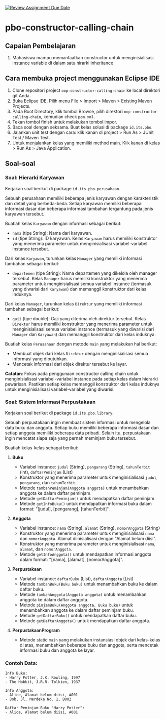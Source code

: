 [![Review Assignment Due Date](https://classroom.github.com/assets/deadline-readme-button-22041afd0340ce965d47ae6ef1cefeee28c7c493a6346c4f15d667ab976d596c.svg)](https://classroom.github.com/a/iyMwmQLP)
# pbo-constructor-calling-chain

## Capaian Pembelajaran

1. Mahasiswa mampu memanfaatkan constructor untuk menginisialisasi instance variable di dalam satu hirarki inheritance

## Cara membuka project menggunakan Eclipse IDE

1. Clone repositori project `oop-constructor-calling-chain` ke local direktori git Anda.
2. Buka Eclipse IDE, Pilih menu File > Import > Maven > Existing Maven Projects.
3. Pada Root Directory, klik tombol Browse, pilih direktori `oop-constructor-calling-chain`, kemudian check `pom.xml`.
4. Tekan tombol finish untuk melakukan tombol impor.
5. Baca soal dengan seksama. Buat kelas solusi di package `id.its.pbo`.
6. Jalankan unit test dengan cara: klik kanan di project > Run As > JUnit Test / Maven Test.
7. Untuk menjalankan kelas yang memiliki method main. Klik kanan di kelas > Run As > Java Application.

## Soal-soal

### Soal: Hierarki Karyawan

Kerjakan soal berikut di package `id.its.pbo.perusahaan`.

Sebuah perusahaan memiliki beberapa jenis karyawan dengan karakteristik dan detail yang berbeda-beda. Setiap karyawan memiliki beberapa informasi dasar dan beberapa informasi tambahan tergantung pada jenis karyawan tersebut.

Buatlah kelas `Karyawan` dengan informasi sebagai berikut:
- `nama` (tipe String): Nama dari karyawan.
- `id` (tipe String): ID karyawan.
Kelas `Karyawan` harus memiliki konstruktor yang menerima parameter untuk menginisialisasi variabel-variabel instance tersebut.

Dari kelas `Karyawan`, turunkan kelas `Manager` yang memiliki informasi tambahan sebagai berikut:
- `departemen` (tipe String): Nama departemen yang dikelola oleh manager tersebut.
Kelas `Manager` harus memiliki konstruktor yang menerima parameter untuk menginisialisasi semua variabel instance (termasuk yang diwarisi dari `Karyawan`) dan memanggil konstruktor dari kelas induknya.

Dari kelas `Manager`, turunkan kelas `Direktur` yang memiliki informasi tambahan sebagai berikut:
- `gaji` (tipe double): Gaji yang diterima oleh direktur tersebut.
Kelas `Direktur` harus memiliki konstruktor yang menerima parameter untuk menginisialisasi semua variabel instance (termasuk yang diwarisi dari `Manager` dan `Karyawan`) dan memanggil konstruktor dari kelas induknya.

Buatlah kelas `Perusahaan` dengan metode `main` yang melakukan hal berikut:
- Membuat objek dari kelas `Direktur` dengan menginisialisasi semua informasi yang dibutuhkan.
- Mencetak informasi dari objek direktur tersebut ke layar.

**Catatan**: Fokus pada penggunaan constructor calling chain untuk menginisialisasi variabel-variabel instance pada setiap kelas dalam hierarki pewarisan. Pastikan setiap kelas memanggil konstruktor dari kelas induknya untuk menginisialisasi variabel-variabel yang diwarisi.

### Soal: Sistem Informasi Perpustakaan

Kerjakan soal berikut di package `id.its.pbo.library`.

Sebuah perpustakaan ingin membuat sistem informasi untuk mengelola data buku dan anggota. Setiap buku memiliki beberapa informasi dasar dan setiap anggota memiliki beberapa data pribadi. Selain itu, perpustakaan ingin mencatat siapa saja yang pernah meminjam buku tersebut.

Buatlah kelas-kelas sebagai berikut:

1. **Buku**
   - Variabel instance: `judul` (String), `pengarang` (String), `tahunTerbit` (int), `daftarPeminjam` (List<Anggota>)
   - Konstruktor yang menerima parameter untuk menginisialisasi `judul`, `pengarang`, dan `tahunTerbit`.
   - Metode `tambahPeminjam(Anggota anggota)` untuk menambahkan anggota ke dalam daftar peminjam.
   - Metode `getDaftarPeminjam()` untuk mendapatkan daftar peminjam.
   - Metode `getInfoBuku()` untuk mendapatkan informasi buku dalam format: "[judul], [pengarang], [tahunTerbit]".

2. **Anggota**
   - Variabel instance: `nama` (String), `alamat` (String), `nomorAnggota` (String)
   - Konstruktor yang menerima parameter untuk menginisialisasi `nama` dan `nomorAnggota`. Alamat diinisialisasi dengan "Alamat belum diisi".
   - Konstruktor yang menerima parameter untuk menginisialisasi `nama`, `alamat`, dan `nomorAnggota`.
   - Metode `getInfoAnggota()` untuk mendapatkan informasi anggota dalam format: "[nama], [alamat], [nomorAnggota]".

3. **Perpustakaan**
   - Variabel instance: `daftarBuku` (List<Buku>), `daftarAnggota` (List<Anggota>)
   - Metode `tambahBuku(Buku buku)` untuk menambahkan buku ke dalam daftar buku.
   - Metode `tambahAnggota(Anggota anggota)` untuk menambahkan anggota ke dalam daftar anggota.
   - Metode `pinjamBuku(Anggota anggota, Buku buku)` untuk menambahkan anggota ke dalam daftar peminjam buku.
   - Metode `getDaftarBuku()` untuk mendapatkan daftar buku.
   - Metode `getDaftarAnggota()` untuk mendapatkan daftar anggota.

4. **PerpustakaanProgram**
   - Metode static `main` yang melakukan instansiasi objek dari kelas-kelas di atas, menambahkan beberapa buku dan anggota, serta mencetak informasi buku dan anggota ke layar.

### Contoh Data:
```
Info Buku:
- Harry Potter, J.K. Rowling, 1997
- The Hobbit, J.R.R. Tolkien, 1937

Info Anggota:
- Alice, Alamat belum diisi, A001
- Bob, Jl. Merdeka No. 1, B002

Daftar Peminjam Buku "Harry Potter":
- Alice, Alamat belum diisi, A001
```